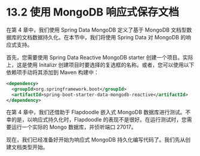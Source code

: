 # 13.2 使用 MongoDB 响应式保存文档

在第 4 章中，我们使用 Spring Data MongoDB 定义了基于 MongoDB 文档型数据库的文档数据持久化。在本节中，我们将使用 Spring Data 对 MongoDB 的响应式支持。

首先，您需要使用 Spring Data Reactive MongoDB starter 创建一个项目。实际上，这是使用 Initalizr 创建项目时要选择的复选框的名称。或者，您可以使用以下依赖项手动将其添加到 Maven 构建中：

```xml
<dependency>
  <groupId>org.springframework.boot</groupId>
  <artifactId>spring-boot-starter-data-mongodb-reactive</artifactId>
</dependency>
```

在第 4 章中，我们还借助于 Flapdoodle 嵌入式 MongoDB 数据库进行测试。不幸的是，以响应式持久化时，Flapdoodle 的表现不是很好。在运行测试时，您需要运行一个实际的 Mongo 数据库，并侦听端口 27017。

现在，我们已经准备好开始为响应式 MongoDB 持久化编写代码了。我们先从创建文档类型开始。
